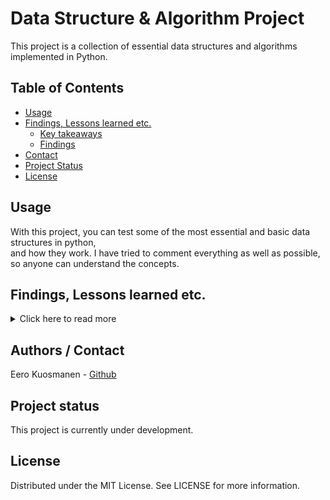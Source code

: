 # Data Structure & Algorithm Project

This project is a collection of essential data structures and algorithms implemented in Python. 

## Table of Contents

- [Usage](#usage)
- [Findings, Lessons learned etc.](#findings-what-i-learned-etc)
  * [Key takeaways](#key-takeaways)
  * [Findings](#findings)
- [Contact](#contact)
- [Project Status](#project-status)
- [License](#license)

## Usage
With this project, you can test some of the most essential and basic data structures in python,  
and how they work. I have tried to comment everything as well as possible, so anyone can understand the concepts.

## Findings, Lessons learned etc.
<details>
<summary>Click here to read more</summary>
<br>
<h3>Key takeaways</h3>
<ul>
    <li> My greatest challenge throughout this process was fully grasping the concepts involved. Understanding everything thoroughly was my goal, as I recognize the importance of this topic and skill for the future. </li>
    <li>Regarding coding, most aspects of basic data structures were relatively clear to me, except for linked-list implementation. Initially, I struggled to comprehend how they function and found coding them to be difficult.</li>
    <li>I found fundamental algorithms more engaging, but sorting algorithms presented the toughest challenge in terms of both understanding and coding. To overcome this hurdle, I relied heavily on visualizations and tutorials to deepen my understanding and effectively tackle the coding aspect.</li>
</ul>
<h3>Findings</h3>
<ul>
    <li>When comparing different search, tree-traversal, and sorting algorithms, I discovered significant variations in their speeds. Surprisingly, making small changes and adding just a few lines of code can greatly impact their performance.</li>
    <li>For instance, in sorting algorithms, my implementation of merge sort proved to be over 2000 times faster than bubble sort when sorting the same amount of random data. To put it into perspective, while bubble sort would take nearly 8 hours (according to my calculations) to sort 1 million random data points, merge sort achieved it in just 1.7 seconds.
    </li>
    <li>Tree-traversal algorithms showed minimal differences, even with large random binary trees. However, binary search outperformed the other search algorithms I tested by a significant margin.</li>
</ul>
<img src="lib\\search.png">
<img src="lib\\sorting.png">
<img src="lib\\trees.png">

</details>

## Authors / Contact
Eero Kuosmanen - [Github](https://github.com/eeroak)

## Project status
This project is currently under development.

## License

Distributed under the MIT License. See LICENSE for more information.
